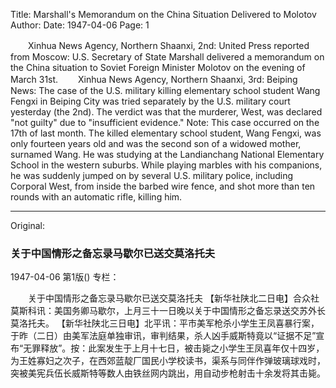 Title: Marshall's Memorandum on the China Situation Delivered to Molotov
Author:
Date: 1947-04-06
Page: 1

　　Xinhua News Agency, Northern Shaanxi, 2nd: United Press reported from Moscow: U.S. Secretary of State Marshall delivered a memorandum on the China situation to Soviet Foreign Minister Molotov on the evening of March 31st.
　　Xinhua News Agency, Northern Shaanxi, 3rd: Beiping News: The case of the U.S. military killing elementary school student Wang Fengxi in Beiping City was tried separately by the U.S. military court yesterday (the 2nd). The verdict was that the murderer, West, was declared "not guilty" due to "insufficient evidence." Note: This case occurred on the 17th of last month. The killed elementary school student, Wang Fengxi, was only fourteen years old and was the second son of a widowed mother, surnamed Wang. He was studying at the Landianchang National Elementary School in the western suburbs. While playing marbles with his companions, he was suddenly jumped on by several U.S. military police, including Corporal West, from inside the barbed wire fence, and shot more than ten rounds with an automatic rifle, killing him.



<hr /> 

Original: 


### 关于中国情形之备忘录马歇尔已送交莫洛托夫

1947-04-06
第1版()
专栏：

　　关于中国情形之备忘录马歇尔已送交莫洛托夫
    【新华社陕北二日电】合众社莫斯科讯：美国务卿马歇尔，上月三十一日晚以关于中国情形之备忘录送交苏外长莫洛托夫。
    【新华社陕北三日电】北平讯：平市美军枪杀小学生王凤喜暴行案，于昨（二日）由美军法庭单独审讯，审判结果，杀人凶手威斯特竟以“证据不足”宣布“无罪释放”。按：此案发生于上月十七日，被击毙之小学生王凤喜年仅十四岁，为王姓寡妇之次子，在西郊蓝靛厂国民小学校读书，渠系与同伴作弹玻璃球戏时，突被美宪兵伍长威斯特等数人由铁丝网内跳出，用自动步枪射击十余发将其击毙。
